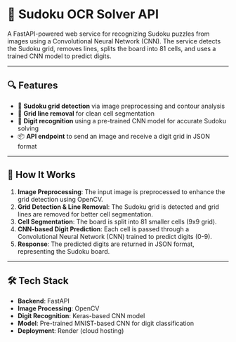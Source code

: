 # 🧠 Sudoku OCR Solver API

A FastAPI-powered web service for recognizing Sudoku puzzles from images using a Convolutional Neural Network (CNN). The service detects the Sudoku grid, removes lines, splits the board into 81 cells, and uses a trained CNN model to predict digits.

---

## 🔍 Features

- 🧩 **Sudoku grid detection** via image preprocessing and contour analysis
- 🧼 **Grid line removal** for clean cell segmentation
- 🔢 **Digit recognition** using a pre-trained CNN model for accurate Sudoku solving
- 📦 **API endpoint** to send an image and receive a digit grid in JSON format


---

## 🚀 How It Works

1. **Image Preprocessing**: The input image is preprocessed to enhance the grid detection using OpenCV.
2. **Grid Detection & Line Removal**: The Sudoku grid is detected and grid lines are removed for better cell segmentation.
3. **Cell Segmentation**: The board is split into 81 smaller cells (9x9 grid).
4. **CNN-based Digit Prediction**: Each cell is passed through a Convolutional Neural Network (CNN) trained to predict digits (0-9).
5. **Response**: The predicted digits are returned in JSON format, representing the Sudoku board.

---

## 🛠️ Tech Stack

- **Backend**: FastAPI
- **Image Processing**: OpenCV
- **Digit Recognition**: Keras-based CNN model
- **Model**: Pre-trained MNIST-based CNN for digit classification
- **Deployment**: Render (cloud hosting)

